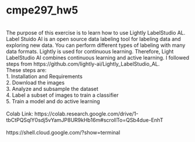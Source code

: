 # cmpe297_hw5 </br>
</br>
The purpose of this exercise is to learn how to use Lightly LabelStudio AL. Label Stuido AI is an open source data labeling tool for labeling data and exploring new data. You can perform different types of labeling with many data formats. Lightly is used for continuous learning. Therefore, Light LabelStudio AI combines continuous learning and active learning. I followed steps from https://github.com/lightly-ai/Lightly_LabelStudio_AL. </br>
These steps are: </br>
1. Installation and Requirements </br>
  2. Download the images </br>
  3. Analyze and subsample the dataset </br>
  4. Label a subset of images to train a classifier </br>
  5. Train a model and do active learning
</br>
</br>
Colab Link: https://colab.research.google.com/drive/1-tbCtPQSqlY0sdj5vYamJP8UR9kHb16m#scrollTo=QSb4due-EnhT </br>
</br>
https://shell.cloud.google.com/?show=terminal </br>
